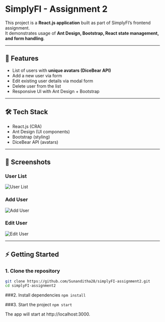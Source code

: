 # SimplyFI - Assignment 2

This project is a **React.js application** built as part of SimplyFI’s frontend assignment.  
It demonstrates usage of **Ant Design, Bootstrap, React state management, and form handling**.

---

## 🚀 Features
- List of users with **unique avatars (DiceBear API)**
- Add a new user via form
- Edit existing user details via modal form
- Delete user from the list
- Responsive UI with Ant Design + Bootstrap

---

## 🛠️ Tech Stack
- React.js (CRA)
- Ant Design (UI components)
- Bootstrap (styling)
- DiceBear API (avatars)

---

## 📸 Screenshots
### User List
![User List](./screenshots/user-list.png)

### Add User
![Add User](./screenshots/add-user.png)

### Edit User
![Edit User](./screenshots/edit-user.png)

---

## ⚡ Getting Started

### 1. Clone the repository
```bash
git clone https://github.com/Sunanditha28/simplyFI-assignment2.git
cd simplyFI-assignment2
```

###2. Install dependencies
```npm install```

###3. Start the project
```npm start```


The app will start at http://localhost:3000.
